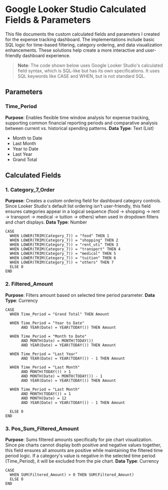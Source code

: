 # Google Looker Studio Calculated Fields & Parameters

This file documents the custom calculated fields and parameters I created for the expense tracking dashboard. The implementations include basic SQL logic for time-based filtering, category ordering, and data visualization enhancements. These solutions help create a more interactive and user-friendly dashboard experience.

> **Note**: The code shown below uses Google Looker Studio's calculated field syntax, which is SQL-like but has its own specifications. It uses SQL keywords like CASE and WHEN, but is not standard SQL.

## Parameters

### Time_Period
**Purpose**: Enables flexible time window analysis for expense tracking, supporting common financial reporting periods and comparative analysis between current vs. historical spending patterns.
**Data Type**: Text (List)
- Month to Date
- Last Month  
- Year to Date
- Last Year
- Grand Total

## Calculated Fields

### 1. Category_7_Order
**Purpose**: Creates a custom ordering field for dashboard category controls. Since Looker Studio's default list ordering isn't user-friendly, this field ensures categories appear in a logical sequence (food → shopping → rent → transport → medical → tuition → others) when used in dropdown filters and chart displays.
**Data Type**: Number
```
CASE
  WHEN LOWER(TRIM(Category_7)) = "food" THEN 1
  WHEN LOWER(TRIM(Category_7)) = "shopping" THEN 2
  WHEN LOWER(TRIM(Category_7)) = "rent_uti" THEN 3
  WHEN LOWER(TRIM(Category_7)) = "transport" THEN 4
  WHEN LOWER(TRIM(Category_7)) = "medical" THEN 5
  WHEN LOWER(TRIM(Category_7)) = "tuition" THEN 6 
  WHEN LOWER(TRIM(Category_7)) = "others" THEN 7
  ELSE 8
END
```

### 2. Filtered_Amount
**Purpose**: Filters amount based on selected time period parameter.
**Data Type**: Currency
```
CASE
  WHEN Time_Period = "Grand Total" THEN Amount

  WHEN Time_Period = "Year to Date" 
       AND YEAR(Date) = YEAR(TODAY()) THEN Amount

  WHEN Time_Period = "Month to Date" 
       AND MONTH(Date) = MONTH(TODAY()) 
       AND YEAR(Date) = YEAR(TODAY()) THEN Amount

  WHEN Time_Period = "Last Year"
       AND YEAR(Date) = YEAR(TODAY()) - 1 THEN Amount

  WHEN Time_Period = "Last Month" 
       AND MONTH(TODAY()) > 1 
       AND MONTH(Date) = MONTH(TODAY()) - 1 
       AND YEAR(Date) = YEAR(TODAY()) THEN Amount

  WHEN Time_Period = "Last Month" 
       AND MONTH(TODAY()) = 1 
       AND MONTH(Date) = 12 
       AND YEAR(Date) = YEAR(TODAY()) - 1 THEN Amount

  ELSE 0
END
```

### 3. Pos_Sum_Filtered_Amount
**Purpose**: Sums filtered amounts specifically for pie chart visualization. Since pie charts cannot display both positive and negative values together, this field ensures all amounts are positive while maintaining the filtered time period logic. If a category's value is negative in the selected time period (Time_Period), it will be excluded from the pie chart.
**Data Type**: Currency
```
CASE
  WHEN SUM(Filtered_Amount) > 0 THEN SUM(Filtered_Amount)
  ELSE 0
END
```